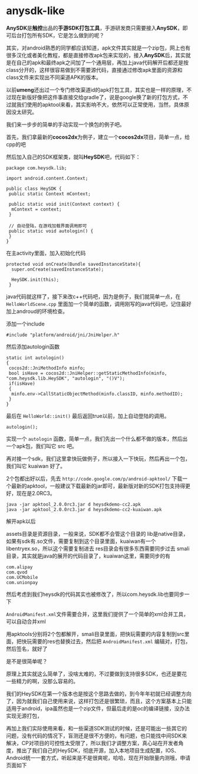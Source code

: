 anysdk-like
===========

**AnySDK**是**触控**出品的**手游SDK打包工具**，手游研发商只需要接入**AnySDK**，即可后台打包所有SDK，它是怎么做到的呢？

其实，对android熟悉的同学都应该知道，apk文件其实就是一个zip包，网上也有很多汉化或者美化教程，都是直接修改apk包来实现的，接入**AnySDK**后，其实就是在自己的apk和最终apk之间加了一个通用层，再加上java代码解开后都还是按class分开的，这样很容易做到不需要源代码，直接通过修改apk里面的资源和class文件来实现出不同渠道APK的版本。

以前**umeng**还出过一个专门修改渠道id的apk打包工具，其实也是一样的原理，不过现在新版好像把这件事直接交给gradle了，说是google换了新的打包方式，不过就我们使用的apktool来看，其实影响不大，依然可以正常使用，当然，具体原因没太研究。

我们来一步步的简单的手动实现一个换包的例子吧。

首先，我们拿最新的**cocos2dx**为例子，建立一个**cocos2dx**项目，简单一点，给cpp的吧

然后加入自己的SDK框架类，就叫**HeySDK**吧，代码如下：

    package com.heysdk.lib;

    import android.content.Context;

    public class HeySDK {
     public static Context mContext;
 
     public static void init(Context context) {
      mContext = context;
     }
 
     // 自动登陆，在游戏加载界面调用即可
     public static void autologin() {
     }
    }

在主activity里面，加入初始化代码

    protected void onCreate(Bundle savedInstanceState){
      super.onCreate(savedInstanceState);
 
      HeySDK.init(this);
     }

java代码就这样了，接下来改c++代码吧，因为是例子，我们就简单一点，在 `HelloWorldScene.cpp` 里面加一个简单的函数，调用刚写的java代码吧，记住最好加上androud的环境检查。

添加一个include

    #include "platform/android/jni/JniHelper.h"

然后添加autologin函数

    static int autologin()
    {
     cocos2d::JniMethodInfo minfo;
     bool isHave = cocos2d::JniHelper::getStaticMethodInfo(minfo, "com.heysdk.lib.HeySDK", "autologin", "()V");
     if(isHave)
     {
      minfo.env->CallStaticObjectMethod(minfo.classID, minfo.methodID);
     }
    }

最后在 `HelloWorld::init()` 最后返回true以前，加上自动登陆的调用。

    autologin();

实现一个 `autologin` 函数，简单一点，我们先出一个什么都不做的版本，然后出一个apk包，我们叫它 src 吧。

再对接一个sdk，我们这里拿快玩做例子，所以接入一下快玩，然后再出一个包，我们叫它 kuaiwan 好了。

2个包都出好以后，先去 `http://code.google.com/p/android-apktool/` 下载一个最新的apktool，一般建议下载最新的jar即可，最新版对新的SDK打包支持得更好，现在是2.0RC3。

    java -jar apktool_2.0.0rc3.jar d heysdkdemo-cc2.apk
    java -jar apktool_2.0.0rc3.jar d heysdkdemo-cc2-kuaiwan.apk

解开apk以后

assets目录是资源目录，一般来说，SDK都不会管这个目录的
lib是native目录，如果有sdk有.so文件，需要复制到这个目录里面，kuaiwan有一个libentryex.so，所以这个需要复制进去
res目录会有很多东西需要同步过去
smali目录，其实就是java的展开的代码目录了，kuaiwan这里，需要同步的有

    com.alipay
    com.qvod
    com.UCMobile
    com.unionpay

然后考虑到我们heysdk的代码其实也被修改了，所以com.heysdk.lib也要同步一下

`AndroidManifest.xml`文件需要合并，这里我们提供了一个简单的xml合并工具，可以自动合并xml

用apktools分别将2个包都解开，smali目录里面，把快玩需要的内容复制到src里面，把快玩需要的res也替换过去，然后把 `AndroidManifest.xml` 编辑对，打包，然后签名，就好了

是不是很简单呢？

原理上其实就这么简单了，没啥太难的，不过要做到支持很多SDK，也还是要花一些精力的啊，没那么容易的。

我们的HeySDK在第一个版本也是按这个思路去做的，到今年年初就已经调整方向了，因为就我们自己使用来说，这样打包还是很繁琐，而且，这个方案基本上只能适用于android，ipa虽然也是一个zip文件，但最后走的是oc的编译链接，没办法实现无源打包，

再加上我们实际使用来看，和一些渠道SDK测试的时候，还是可能出一些其它的问题，没有代码的情况下，盲测还是很不方便的，有问题，也只能找中间SDK来解决，CP对项目的可控性太受限了，所以我们才调整方案，真心站在开发者角度，推出了我们自己的HeySDK，彻底开源，加入本地项目生成配置，IOS、Android统一一套方式，听起来是不是很爽呢，哈哈，现在开始限量内测哦，申请页面如下